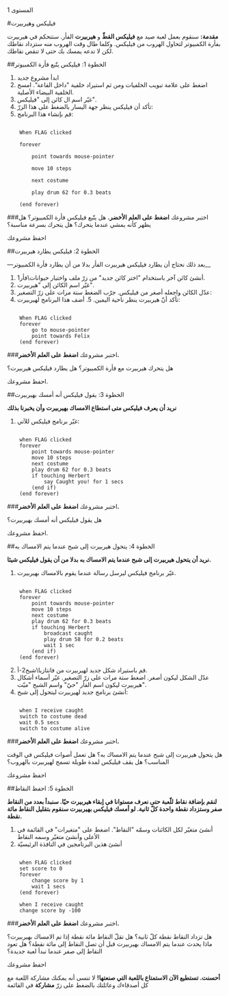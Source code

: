 المستوى 1

#فيليكس وهيربيرت

__مقدمة:__
 سنقوم بعمل لعبة صيد مع __فيليكس القطّ__ و __هيربيرت__ الفأر. ستتحكم في هيربيرت بفأرة الكمبيوتر لتحاول الهروب من فيليكس. وكلما طال وقت الهروب منه ستزداد نقاطك لكن لا تدعه يمسك بك حتى لا تنقص نقاطك.

##الخطوة 1: فيليكس يتّبع فأرة الكمبيوتر

1. ابدأ مشروع جديد
2. اضغط على علامة تبويب الخلفيات ومن ثم استيراد خلفية "داخل القاعة". امسح الخلفية البيضاء الأصلية.
3. غيّر اسم ال كائن إلى "فيليكس".
4. تأكد أن فيليكس ينظر جهة اليسار بالضغط على هذا الزرّ:
5. قم بإنشاء هذا البرنامج:

```scratch

	When FLAG clicked

	forever

		point towards mouse-pointer

		move 10 steps

		next costume

		play drum 62 for 0.3 beats

	(end forever)
```
		
###اختبر مشروعك
__اضغط على العلم الأخضر.__
هل يتّبع فيليكس فأرة الكمبيوتر؟ هل يظهر كأنه يمشي عندما يتحرك؟ هل يتحرك بسرعة مناسبة؟

احفظ مشروعك

##الخطوة 2: فيليكس يطارد هيربيرت

––بعد ذلك نحتاج أن يطارد فيليكس هيربيرت الفأر بدلا من أن يطارد فأرة الكمبيوتر__

1. أنشئ كائن آخر باستخدام "اختر كائن جديد" من زرّ ملف واختيار حيوانات\فأر1.
2. غيّر اسم الكائن إلى "هيربيرت".
3. عدّل الكائن واجعله أصغر من فيليكس.
جرّب الضغط ستة مرات على زرّ التصغير:
4. تأكد أنّ هيربيرت ينظر ناحية اليمين. 5. أضف هذا البرنامج لهيربيرت:


```scratch
	
	When FLAG clicked
	forever
		go to mouse-pointer
		point towards Felix
	(end forever)
```

###اختبر مشروعك
__اضغط على العلم الأخضر.__

هل يتحرك هيربيرت مع فأرة الكمبيوتر؟ هل يطارد فيليكس هيربيرت؟

احفظ مشروعك.

##الخطوة 3: يقول فيليكس أنه أمسك بهيربيرت

__نريد أن يعرف فيليكس متى استطاع الامساك بهيربيرت وأن يخبرنا بذلك__


1. غيّر برنامج فيليكس للآتي:

```scratch
	
	when FLAG clicked
	forever
		point towards mouse-pointer
		move 10 steps
		next costume
		play drum 62 for 0.3 beats
		if touching Herbert
			say Caught you! for 1 secs
		(end if)
	(end forever)
```

###اختبر مشروعك
__اضغط على العلم الأخضر.__

هل يقول فيليكس أنه أمسك بهيربيرت؟

احفظ مشروعك.

##الخطوة 4: يتحول هيربيرت إلى شبح عندما يتم الامساك به

__نريد أن يتحول هيربيرت إلى شبح عندما يتم الامساك به بدلا من أن يقول فيليكس شيئا.__

1. غيّر برنامج فيليكس ليرسل رسالة عندما يقوم بالامساك بهيربيرت.

```scratch
	
	when FLAG clicked
	forever
		point towards mouse-pointer
		move 10 steps
		next costume
		play drum 62 for 0.3 beats
		if touching Herbert
			broadcast caught
			play drum 58 for 0.2 beats
			wait 1 sec
		(end if)
	(end forever)
```
2. قم باستيراد شكل جديد لهيربيرت من فانتازيا\شبح2-أ.
3. عدّل الشكل ليكون أصغر.
اضغط ستة مرات على زرّ التصغير.
غيّر أسماء أشكال هيربيرت
ليكون اسم الفأر
"حيّ" واسم الشبح "ميّت".
5. أنشئ برنامج جديد لهيربيرت ليتحول إلى شبح:

```scratch
	
	when I receive caught
	switch to costume dead
	wait 0.5 secs
	switch to costume alive
```
	
###اختبر مشروعك
__اضغط على العلم الأخضر.__

هل يتحول هيربيرت إلى شبح عندما يتم الامساك به؟
هل تعمل أصوات فيليكس في الوقت المناسب؟
هل يقف فيليكس لمدة طويلة تسمح لهيربيرت بالهروب؟

احفظ مشروعك

##الخطوة 5: احفظ النقاط

__لنقم بإضافة نقاط للّعبة حتى نعرف مستوانا في إبقاء هيربيرت حيّا.
سنبدأ بعدد من النقاط صفر وستزداد نقطة واحدة كلّ ثانية. لو أمسك فيليكس بهيربيرت سنقوم بتقليل النقاط مائة نقطة.__

1. أنشئ متغيّر لكل الكائنات وسمّه "النقاط". اضغط على "متغيرات" في القائمة في الأعلى وأنشئ متغيّر وسمه النقاط
2. أنشئ هذين البرنامجين في النافذة الرئيسيّة

```scratch
	
	when FLAG clicked
	set score to 0
	forever
		change score by 1
		wait 1 secs
	(end forever)
	
	when I receive caught
	change score by -100
```
	
###اختبر مشروعك
__اضغط على العلم الأخضر.__

هل تزداد النقاط نقطة كلّ ثانية؟
هل تقلّ النقاط مائة نقطة إذا تم الامساك بهيربيرت؟
ماذا يحدث عندما يتم الامساك بهيربيرت قبل أن تصل النقاط إلى مائة نقطة؟ هل تعود النقاط إلى صفر عندما نبدأ لعبة جديدة؟

احفظ مشروعك

__أحسنت. تستطيع الآن الاستمتاع باللعبة التي صنعتها!__
لا تنسى أنه يمكنك مشاركة اللعبة مع كل أصدقاءك وعائلتك بالضغط على زرّ __مشاركة__ في القائمة
